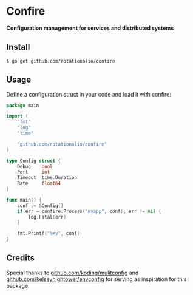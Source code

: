 # Confire

**Configuration management for services and distributed systems**

## Install

```
$ go get github.com/rotationalio/confire
```

## Usage

Define a configuration struct in your code and load it with confire:

```go
package main

import (
	"fmt"
	"log"
    "time"

	"github.com/rotationalio/confire"
)

type Config struct {
	Debug    bool
	Port     int
    Timeout  time.Duration
    Rate     float64
}

func main() {
	conf := &Config{}
	if err = confire.Process("myapp", conf); err != nil {
		log.Fatal(err)
	}

	fmt.Printf("%+v", conf)
}
```

## Credits

Special thanks to [github.com/koding/mulitconfig](https://github.com/koding/multiconfig) and [github.com/kelseyhightower/envconfig](https://github.com/kelseyhightower/envconfig) for serving as inspiration for this package.